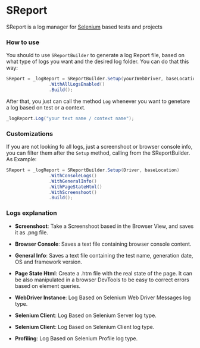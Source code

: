 # SReport
SReport is a log manager for [Selenium](https://github.com/SeleniumHQ/selenium) based tests and projects

### How to use

You should to use `SReportBuilder` to generate a log Report file, based on what type of logs you want and the desired log folder. You can do that this way:

```csharp
SReport = _logReport = SReportBuilder.Setup(yourIWebDriver, baseLocation)
                .WithAllLogsEnabled()
                .Build();
```

After that, you just can call the method `Log` whenever you want to genetare a log based on test or a context.

```csharp
_logReport.Log("your text name / context name");
```


### Customizations

If you are not looking fo all logs, just a screenshoot or browser console info, you can filter them after the `Setup` method, calling from the SReportBuilder. As Example:

```csharp
SReport = _logReport = SReportBuilder.Setup(Driver, baseLocation)
                .WithConsoleLogs()
                .WithGeneralInfo()
                .WithPageStateHtml()
                .WithScreenshoot()
                .Build();
```

### Logs explanation

* **Screenshoot**: 
Take a Screenshoot based in the Browser View, and saves it as .png file.

* **Browser Console**: 
Saves a text file containing browser console content.

* **General Info**:
Saves a text file containing the test name, generation date, OS and framework version.

* **Page State Html**:
Create a .htm file with the real state of the page. It can be also manipulated in a browser DevTools to be easy to correct errors based on element queries.

* **WebDriver Instance**:
Log Based on Selenium Web Driver Messages log type.

* **Selenium Client**:
Log Based on Selenium Server log type. 

* **Selenium Client**:
Log Based on Selenium Client log type. 

* **Profiling**:
Log Based on Selenium Profile log type. 


